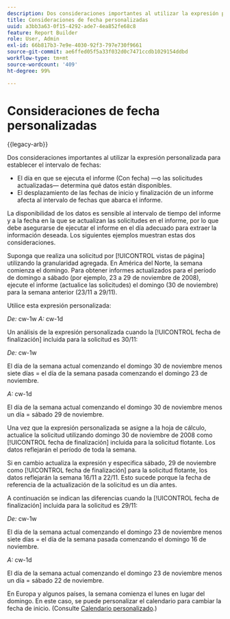 ```yaml
---
description: Dos consideraciones importantes al utilizar la expresión personalizada para establecer el intervalo de fechas
title: Consideraciones de fecha personalizadas
uuid: a3bb3a63-0f15-4292-ade7-4ea852fe68c8
feature: Report Builder
role: User, Admin
exl-id: 66b817b3-7e9e-4030-92f3-797e730f9661
source-git-commit: ae6ffed05f5a33f032d0c7471ccdb1029154ddbd
workflow-type: tm+mt
source-wordcount: '409'
ht-degree: 99%

---
```


# Consideraciones de fecha personalizadas

{{legacy-arb}}

Dos consideraciones importantes al utilizar la expresión personalizada para establecer el intervalo de fechas:

* El día en que se ejecuta el informe (Con fecha) —o las solicitudes actualizadas— determina qué datos están disponibles.
* El desplazamiento de las fechas de inicio y finalización de un informe afecta al intervalo de fechas que abarca el informe.

La disponibilidad de los datos es sensible al intervalo de tiempo del informe y a la fecha en la que se actualizan las solicitudes en el informe, por lo que debe asegurarse de ejecutar el informe en el día adecuado para extraer la información deseada. Los siguientes ejemplos muestran estas dos consideraciones.

Suponga que realiza una solicitud por [!UICONTROL vistas de página] utilizando la granularidad agregada. En América del Norte, la semana comienza el domingo. Para obtener informes actualizados para el período de domingo a sábado (por ejemplo, 23 a 29 de noviembre de 2008), ejecute el informe (actualice las solicitudes) el domingo (30 de noviembre) para la semana anterior (23/11 a 29/11).

Utilice esta expresión personalizada:

*De:* cw-1w *A:* cw-1d

Un análisis de la expresión personalizada cuando la [!UICONTROL fecha de finalización] incluida para la solicitud es 30/11:

*De:* cw-1w

El día de la semana actual comenzando el domingo 30 de noviembre menos siete días = el día de la semana pasada comenzando el domingo 23 de noviembre.

*A:* cw-1d

El día de la semana actual comenzando el domingo 30 de noviembre menos un día = sábado 29 de noviembre.

Una vez que la expresión personalizada se asigne a la hoja de cálculo, actualice la solicitud utilizando domingo 30 de noviembre de 2008 como [!UICONTROL fecha de finalización] incluida para la solicitud flotante. Los datos reflejarán el período de toda la semana.

Si en cambio actualiza la expresión y especifica sábado, 29 de noviembre como [!UICONTROL fecha de finalización] para la solicitud flotante, los datos reflejarán la semana 16/11 a 22/11. Esto sucede porque la fecha de referencia de la actualización de la solicitud es un día antes.

A continuación se indican las diferencias cuando la [!UICONTROL fecha de finalización] incluida para la solicitud es 29/11:

*De:* cw-1w

El día de la semana actual comenzando el domingo 23 de noviembre menos siete días = el día de la semana pasada comenzando el domingo 16 de noviembre.

*A:* cw-1d

El día de la semana actual comenzando el domingo 23 de noviembre menos un día = sábado 22 de noviembre.

En Europa y algunos países, la semana comienza el lunes en lugar del domingo. En este caso, se puede personalizar el calendario para cambiar la fecha de inicio. (Consulte [Calendario personalizado](/help/analyze/legacy-report-builder/data-requests/configuring-report-dates/custom-calendar.md).)
